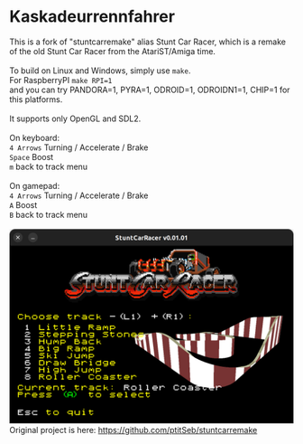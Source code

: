 # Kaskadeurrennfahrer

This is a fork of "stuntcarremake" alias Stunt Car Racer, which is a remake of the old Stunt Car Racer from the AtariST/Amiga time.<br>
<br>
To build on Linux and Windows, simply use `make`.<br>
For RaspberryPI `make RPI=1`<br>
and you can try PANDORA=1, PYRA=1, ODROID=1, ODROIDN1=1, CHIP=1 for this platforms.<br>
<br>
It supports only OpenGL and SDL2.<br>
<br>
On keyboard:<br>
 `4 Arrows` Turning / Accelerate / Brake<br>
 `Space`    Boost<br>
 `m`        back to track menu<br>
<br>
On gamepad:<br>
 `4 Arrows` Turning / Accelerate / Brake<br>
 `A`        Boost<br>
 `B`        back to track menu<br>
<br>
<img src="./Bildschirmfotos/1.png"/>
<br>
Original project is here: https://github.com/ptitSeb/stuntcarremake<br>
